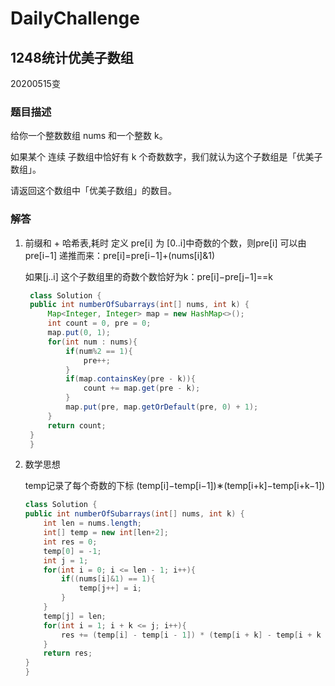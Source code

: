 # DailyChallenge

## 1248统计优美子数组

20200515变

### 题目描述

给你一个整数数组 nums 和一个整数 k。

如果某个 连续 子数组中恰好有 k 个奇数数字，我们就认为这个子数组是「优美子数组」。

请返回这个数组中「优美子数组」的数目。

### 解答

1. 前缀和 + 哈希表,耗时
    定义 pre\[i\] 为 \[0..i\]中奇数的个数，则pre\[i\] 可以由 pre\[i−1\] 递推而来：pre[i]=pre[i−1]+(nums[i]&1)

    如果[j..i] 这个子数组里的奇数个数恰好为k：pre[i]−pre[j−1]==k

   ```java
    class Solution {
    public int numberOfSubarrays(int[] nums, int k) {
        Map<Integer, Integer> map = new HashMap<>();
        int count = 0, pre = 0;
        map.put(0, 1);
        for(int num : nums){
            if(num%2 == 1){
                pre++;
            }
            if(map.containsKey(pre - k)){
                count += map.get(pre - k);
            }
            map.put(pre, map.getOrDefault(pre, 0) + 1);
        }
        return count;
    }
    }

   ```

2. 数学思想

    temp记录了每个奇数的下标
    (temp[i]−temp[i−1])∗(temp[i+k]−temp[i+k−1])

    ```java
    class Solution {
    public int numberOfSubarrays(int[] nums, int k) {
        int len = nums.length;
        int[] temp = new int[len+2];
        int res = 0;
        temp[0] = -1;
        int j = 1;
        for(int i = 0; i <= len - 1; i++){
            if((nums[i]&1) == 1){
                temp[j++] = i;
            }
        }
        temp[j] = len;
        for(int i = 1; i + k <= j; i++){
            res += (temp[i] - temp[i - 1]) * (temp[i + k] - temp[i + k - 1]);
        }
        return res;
    }
    }
    ```
